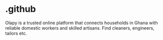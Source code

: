 # .github
Olapy is a trusted online platform that connects households in Ghana with reliable domestic workers and skilled artisans. Find cleaners, engineers, tailors etc.
